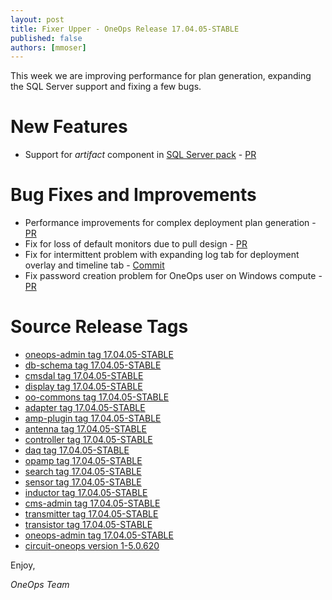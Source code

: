 ```yaml
---
layout: post
title: Fixer Upper - OneOps Release 17.04.05-STABLE
published: false
authors: [mmoser]
---
```


This week we are improving performance for plan generation, expanding the SQL Server support and fixing a few bugs.

<!--more-->

# New Features

* Support for _artifact_ component in [SQL Server pack](/user/design/ms-sqlserver-pack.html) - [PR](https://github.com/oneops/circuit-oneops-1/pull/778)

# Bug Fixes and Improvements

* Performance improvements for complex deployment plan generation - [PR](https://github.com/oneops/transistor/pull/101)
* Fix for loss of default monitors due to pull design - [PR](https://github.com/oneops/transistor/pull/104)
* Fix for intermittent problem with expanding log tab for deployment overlay and timeline tab - [Commit](https://github.com/oneops/display/pull/178/commits/1c9c1f2b4f5a901da46ffd8a1897f289fbc14777)
* Fix password creation problem for OneOps user on Windows compute - [PR](https://github.com/oneops/circuit-oneops-1/pull/780) 

# Source Release Tags

- [oneops-admin tag 17.04.05-STABLE](https://github.com/oneops/oneops-admin/tree/17.04.05-STABLE)
- [db-schema tag 17.04.05-STABLE](https://github.com/oneops/db-schema/tree/17.04.05-STABLE)
- [cmsdal tag 17.04.05-STABLE](https://github.com/oneops/cmsdal/tree/17.04.05-STABLE)
- [display tag 17.04.05-STABLE](https://github.com/oneops/display/tree/17.04.05-STABLE)
- [oo-commons tag 17.04.05-STABLE](https://github.com/oneops/oo-commons/tree/17.04.05-STABLE)
- [adapter tag 17.04.05-STABLE](https://github.com/oneops/adapter/tree/17.04.05-STABLE)
- [amp-plugin tag 17.04.05-STABLE](https://github.com/oneops/amq-plugin/tree/17.04.05-STABLE)
- [antenna tag 17.04.05-STABLE](https://github.com/oneops/antenna/tree/17.04.05-STABLE)
- [controller tag 17.04.05-STABLE](https://github.com/oneops/controller/tree/17.04.05-STABLE)
- [daq tag 17.04.05-STABLE](https://github.com/oneops/daq/tree/17.04.05-STABLE)
- [opamp tag 17.04.05-STABLE](https://github.com/oneops/opamp/tree/17.04.05-STABLE)
- [search tag 17.04.05-STABLE](https://github.com/oneops/search/tree/17.04.05-STABLE)
- [sensor tag 17.04.05-STABLE](https://github.com/oneops/sensor/tree/17.04.05-STABLE)
- [inductor tag 17.04.05-STABLE](https://github.com/oneops/inductor/tree/17.04.05-STABLE)
- [cms-admin tag 17.04.05-STABLE](https://github.com/oneops/cms-admin/tree/17.04.05-STABLE)
- [transmitter tag 17.04.05-STABLE](https://github.com/oneops/transmitter/tree/17.04.05-STABLE)
- [transistor tag 17.04.05-STABLE](https://github.com/oneops/transistor/tree/17.04.05-STABLE)
- [oneops-admin tag 17.04.05-STABLE](https://github.com/oneops/oneops-admin/tree/17.04.05-STABLE)
- [circuit-oneops version 1-5.0.620](https://github.com/oneops/circuit-oneops-1/releases/tag/circuit-oneops-1-5.0.620)

Enjoy,

_OneOps Team_
